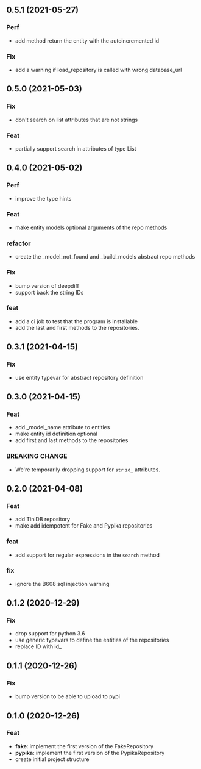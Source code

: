 ## 0.5.1 (2021-05-27)

### Perf

- add method return the entity with the autoincremented id

### Fix

- add a warning if load_repository is called with wrong database_url

## 0.5.0 (2021-05-03)

### Fix

- don't search on list attributes that are not strings

### Feat

- partially support search in attributes of type List

## 0.4.0 (2021-05-02)

### Perf

- improve the type hints

### Feat

- make entity models optional arguments of the repo methods

### refactor

- create the _model_not_found and _build_models abstract repo methods

### Fix

- bump version of deepdiff
- support back the string IDs

### feat

- add a ci job to test that the program is installable
- add the last and first methods to the repositories.

## 0.3.1 (2021-04-15)

### Fix

- use entity typevar for abstract repository definition

## 0.3.0 (2021-04-15)

### Feat

- add _model_name attribute to entities
- make entity id definition optional
- add first and last methods to the repositories

### BREAKING CHANGE

- We're temporarily dropping support for `str` `id_` attributes.

## 0.2.0 (2021-04-08)

### Feat

- add TiniDB repository
- make add idempotent for Fake and Pypika repositories

### feat

- add support for regular expressions in the `search` method

### fix

- ignore the B608 sql injection warning

## 0.1.2 (2020-12-29)

### Fix

- drop support for python 3.6
- use generic typevars to define the entities of the repositories
- replace ID with id_

## 0.1.1 (2020-12-26)

### Fix

- bump version to be able to upload to pypi

## 0.1.0 (2020-12-26)

### Feat

- **fake**: implement the first version of the FakeRepository
- **pypika**: implement the first version of the PypikaRepository
- create initial project structure
